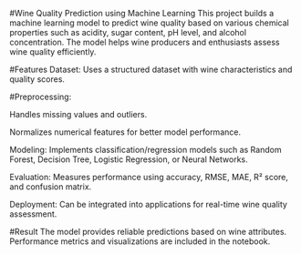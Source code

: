 #Wine Quality Prediction using Machine Learning
This project builds a machine learning model to predict wine quality based on various chemical properties such as acidity, sugar content, pH level, and alcohol concentration. The model helps wine producers and enthusiasts assess wine quality efficiently.

#Features
 Dataset: Uses a structured dataset with wine characteristics and quality scores.

#Preprocessing:

 Handles missing values and outliers.

 Normalizes numerical features for better model performance.

Modeling: Implements classification/regression models such as Random Forest, Decision Tree, Logistic Regression, or Neural Networks.

Evaluation: Measures performance using accuracy, RMSE, MAE, R² score, and confusion matrix.

Deployment: Can be integrated into applications for real-time wine quality assessment.

#Result
The model provides reliable predictions based on wine attributes. Performance metrics and visualizations are included in the notebook.

